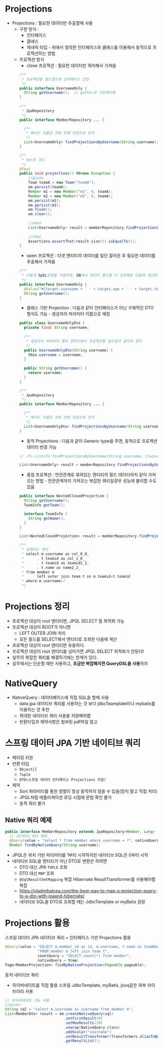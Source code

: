 # Projections
- Projections : 필요한 데이터만 추출할때 사용
  - 구현 방식 :
    - 인터페이스 
    - 클래스
    - 제네릭 타입 - 위에서 정의한 인터페이스와 클래스를 이용해서 동적으로 프로젝션하는 방법
  - 프로젝션 방식
    - close 프로젝션 : 필요한 데이터만 쿼리해서 가져옴
    ```java
    /**
     * 프로젝션할 필드명으로 인터페이스 선언
     */
    public interface UsernameOnly { 
      String getUsername();  // getter로 선언해야함
    }
     
    /**
     * JpaRepository
     */
    public interface MemberRepository ... {

      /**
       * 메서드 이름은 자유 반환 타입으로 인지
       */
      List<UsernameOnly> findProjectionsByUsername(String username);
    }

    /**
     * 테스트 코드
     */
    @Test 
    public void projections() throws Exception { 
        //given 
        Team teamA = new Team("teamA");
        em.persist(teamA);
        Member m1 = new Member("m1", 0, teamA);
        Member m2 = new Member("m2", 0, teamA);
        em.persist(m1);
        em.persist(m2);
        em.flush();
        em.clear();
        
        //when 
        List<UsernameOnly> result = memberRepository.findProjectionsByUsername("m1");
        
        //then 
        Assertions.assertThat(result.size()).isEqualTo(1);
    }
    ```
    - open 프로젝션 : 타겟 엔티티의 데이터를 일단 끌어온 후 필요한 데이터를 추출해서 가져옴
    ```java
    /**
     * 이렇게 SpEL문법을 사용하면, DB에서 엔티티 필드를 다 조회해온 다음에 계산한다! 따라서 JPQL SELECT 절 최적화가 안된다.
     */
    public interface UsernameOnly {
      @Value("#{target.username + ' ' + target.age + ' ' + target.team.name}") 
      String getUsername();
    }
    ```
    - 클래스 기반 Projection : 다음과 같이 인터페이스가 아닌 구체적인 DTO 형식도 가능 - 생성자의 파라미터 이름으로 매칭
    ```java
    public class UsernameOnlyDto {
      private final String username;
      
      /**
       * 생성자의 파라미터 명이 엔티티에서 프로젝션할 필드명과 같아야 한다
       */
      public UsernameOnlyDto(String username) { 
        this.username = username;
      }
      
      public String getUsername() { 
        return username;
      } 
    }

    /**
     * JpaRepository
     */
    public interface MemberRepository ... {

      /**
       * 메서드 이름은 자유 반환 타입으로 인지
       */
      List<UsernameOnlyDto> findProjectionsByUsername(String username);
    }
    ```
    - 동적 Projections : 다음과 같이 Generic type을 주면, 동적으로 프로젝션 데이터 번경 가능
    ```java
    // <T> List<T> findProjectionsByUsername(String username, Class<T> type);

    List<UsernameOnly> result = memberRepository.findProjectionsByUsername("m1", UsernameOnly.class);
    ```
    - 중첩 프로젝션 : 연관관계로 묶여있는 엔티티의 필드 데이터까지 같이 가져오는 방법 - 연관관계까지 가져오는 복잡한 쿼리일경우 성능에 불리할 수도 있음
    ```java
    public interface NestedClosedProjection {
      String getUsername();
      TeamInfo getTeam();

      interface TeamInfo { 
        String getName();
      } 
    }

    List<NestedClosedProjection> result = memberRepository.findProjectionsByUsername("m1", NestedClosedProjection.class);

    /**
     * 실행되는 쿼리
     * select m.username as col_0_0_
     *      , t.teamid as col_1_0_
     *      , t.teamid as teamid1_2_
     *      , t.name as name2_2_ 
     * from member m 
     *      left outer join team t on m.teamid=t.teamid 
     * where m.username=?
     */
    ```

# Projections 정리
- 프로젝션 대상이 root 엔티티면, JPQL SELECT 절 최적화 가능 
- 프로젝션 대상이 ROOT가 아니면 
  - LEFT OUTER JOIN 처리 
  - 모든 필드를 SELECT해서 엔티티로 조회한 다음에 계산
- 프로젝션 대상이 root 엔티티면 유용하다.
- 프로젝션 대상이 root 엔티티를 넘어가면 JPQL SELECT 최적화가 안된다!
- 실무의 복잡한 쿼리를 해결하기에는 한계가 있다.
- 실무에서는 단순할 때만 사용하고, **조금만 복잡해지면 QueryDSL을 사용**하자

# NativeQuery
- NativeQuery : 데이터베이스에 직접 SQL을 할때 사용 
  - data jpa 네이티브 쿼리를 사용하는 것 보다 jdbcTeamplate이나 mybatis를 이용하는 것 추천
  - 최대한 네이티브 쿼리 사용을 지양해야함
  - 반환타입과 제약사항은 첨부된 pdf파일 참고

# 스프링 데이터 JPA 기반 네이티브 쿼리
- 페이징 지원 
- 반환 타입
  - `Object[]` 
  - `Tuple` 
  - `DTO(스프링 데이터 인터페이스 Projections 지원)`
- 제약
  - Sort 파라미터를 통한 정렬이 정상 동작하지 않을 수 있음(믿지 말고 직접 처리) 
  - JPQL처럼 애플리케이션 로딩 시점에 문법 확인 불가
  - 동적 쿼리 불가

## Native 쿼리 예제
```java
public interface MemberRepository extends JpaRepository<Member, Long> {
  // 네이티브 쿼리 예제
  @Query(value = "select * from member where username = ?", nativeQuery = true) 
  Member findByNativeQuery(String username);
```
- JPQL은 위치 기반 파리미터를 1부터 시작하지만 네이티브 SQL은 0부터 시작
- 네이티브 SQL을 엔티티가 아닌 DTO로 변환은 하려면 
  - DTO 대신 JPA `TUPLE` 조회 
  - DTO 대신 `MAP` 조회 
  - `@SqlResultSetMapping` 복잡 Hibernate ResultTransformer를 사용해야함 복잡 
  - https://vladmihalcea.com/the-best-way-to-map-a-projection-query-to-a-dto-with-jpaand-hibernate/
  - 네이티브 SQL을 DTO로 조회할 때는 JdbcTemplate or myBatis 권장


# Projections 활용
스프링 데이터 JPA 네이티브 쿼리 + 인터페이스 기반 Projections 활용

```java
@Query(value = "SELECT m.member_id as id, m.username, t.name as teamName " + 
               "FROM member m left join team t", 
               countQuery = "SELECT count(*) from member", 
               nativeQuery = true) 
Page<MemberProjection> findByNativeProjection(Pageable pageable);
```

동적 네이티브 쿼리
- 하이버네이트를 직접 활용 스프링 JdbcTemplate, myBatis, jooq같은 외부 라이브러리 사용
```java
// 하이버네이트 기능 사용
//given 
String sql = "select m.username as username from member m";
List<MemberDto> result = em.createNativeQuery(sql) 
                           .setFirstResult(0) 
                           .setMaxResults(10) 
                           .unwrap(NativeQuery.class) 
                           .addScalar("username") 
                           .setResultTransformer(Transformers.aliasToBean(MemberDto.class)) 
                           .getResultList();
```